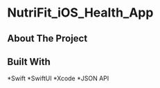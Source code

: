 # NutriFit_iOS_Health_App

## About The Project



## Built With

*Swift
*SwiftUI
*Xcode 
*JSON API
